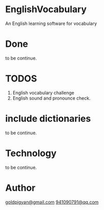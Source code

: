 # EnglishVocabulary
An English learning software for vocabulary

# Done
to be continue.

# TODOS
1. English vocabulary challenge 
2. English sound and pronounce check.

# include dictionaries
to be continue.

# Technology
to be continue.

# Author
goldpigyan@gmail.com
941090791@qq.com

